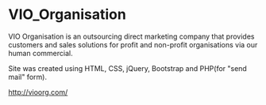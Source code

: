 # VIO_Organisation

VIO Organisation is an outsourcing direct marketing company that provides customers and sales solutions for profit and non-profit organisations via our human commercial.

Site was created using HTML, CSS, jQuery, Bootstrap and PHP(for "send mail" form).

http://vioorg.com/
